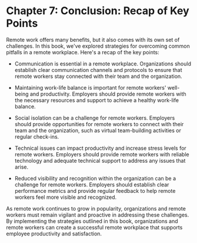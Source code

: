Chapter 7: Conclusion: Recap of Key Points
==========================================

Remote work offers many benefits, but it also comes with its own set of challenges. In this book, we've explored strategies for overcoming common pitfalls in a remote workplace. Here's a recap of the key points:

* Communication is essential in a remote workplace. Organizations should establish clear communication channels and protocols to ensure that remote workers stay connected with their team and the organization.

* Maintaining work-life balance is important for remote workers' well-being and productivity. Employers should provide remote workers with the necessary resources and support to achieve a healthy work-life balance.

* Social isolation can be a challenge for remote workers. Employers should provide opportunities for remote workers to connect with their team and the organization, such as virtual team-building activities or regular check-ins.

* Technical issues can impact productivity and increase stress levels for remote workers. Employers should provide remote workers with reliable technology and adequate technical support to address any issues that arise.

* Reduced visibility and recognition within the organization can be a challenge for remote workers. Employers should establish clear performance metrics and provide regular feedback to help remote workers feel more visible and recognized.

As remote work continues to grow in popularity, organizations and remote workers must remain vigilant and proactive in addressing these challenges. By implementing the strategies outlined in this book, organizations and remote workers can create a successful remote workplace that supports employee productivity and satisfaction.


